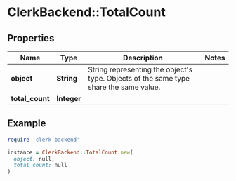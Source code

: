# ClerkBackend::TotalCount

## Properties

| Name | Type | Description | Notes |
| ---- | ---- | ----------- | ----- |
| **object** | **String** | String representing the object&#39;s type. Objects of the same type share the same value.  |  |
| **total_count** | **Integer** |  |  |

## Example

```ruby
require 'clerk-backend'

instance = ClerkBackend::TotalCount.new(
  object: null,
  total_count: null
)
```

